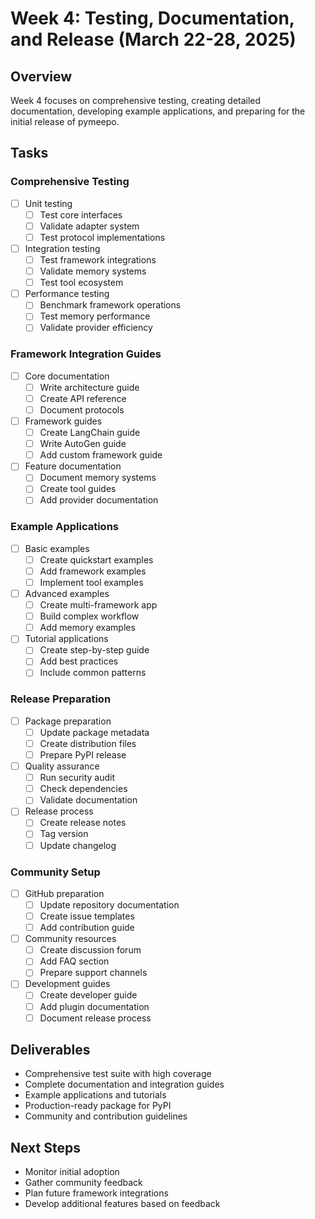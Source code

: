 # Week 4: Testing, Documentation, and Release (March 22-28, 2025)

## Overview
Week 4 focuses on comprehensive testing, creating detailed documentation, developing example applications, and preparing for the initial release of pymeepo.

## Tasks

### Comprehensive Testing
- [ ] Unit testing
  - [ ] Test core interfaces
  - [ ] Validate adapter system
  - [ ] Test protocol implementations
- [ ] Integration testing
  - [ ] Test framework integrations
  - [ ] Validate memory systems
  - [ ] Test tool ecosystem
- [ ] Performance testing
  - [ ] Benchmark framework operations
  - [ ] Test memory performance
  - [ ] Validate provider efficiency

### Framework Integration Guides
- [ ] Core documentation
  - [ ] Write architecture guide
  - [ ] Create API reference
  - [ ] Document protocols
- [ ] Framework guides
  - [ ] Create LangChain guide
  - [ ] Write AutoGen guide
  - [ ] Add custom framework guide
- [ ] Feature documentation
  - [ ] Document memory systems
  - [ ] Create tool guides
  - [ ] Add provider documentation

### Example Applications
- [ ] Basic examples
  - [ ] Create quickstart examples
  - [ ] Add framework examples
  - [ ] Implement tool examples
- [ ] Advanced examples
  - [ ] Create multi-framework app
  - [ ] Build complex workflow
  - [ ] Add memory examples
- [ ] Tutorial applications
  - [ ] Create step-by-step guide
  - [ ] Add best practices
  - [ ] Include common patterns

### Release Preparation
- [ ] Package preparation
  - [ ] Update package metadata
  - [ ] Create distribution files
  - [ ] Prepare PyPI release
- [ ] Quality assurance
  - [ ] Run security audit
  - [ ] Check dependencies
  - [ ] Validate documentation
- [ ] Release process
  - [ ] Create release notes
  - [ ] Tag version
  - [ ] Update changelog

### Community Setup
- [ ] GitHub preparation
  - [ ] Update repository documentation
  - [ ] Create issue templates
  - [ ] Add contribution guide
- [ ] Community resources
  - [ ] Create discussion forum
  - [ ] Add FAQ section
  - [ ] Prepare support channels
- [ ] Development guides
  - [ ] Create developer guide
  - [ ] Add plugin documentation
  - [ ] Document release process

## Deliverables
- Comprehensive test suite with high coverage
- Complete documentation and integration guides
- Example applications and tutorials
- Production-ready package for PyPI
- Community and contribution guidelines

## Next Steps
- Monitor initial adoption
- Gather community feedback
- Plan future framework integrations
- Develop additional features based on feedback
